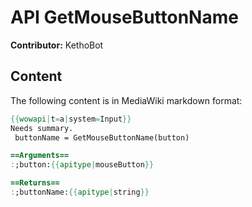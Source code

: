 # API GetMouseButtonName

**Contributor:** KethoBot

## Content

The following content is in MediaWiki markdown format:

```mediawiki
{{wowapi|t=a|system=Input}}
Needs summary.
 buttonName = GetMouseButtonName(button)

==Arguments==
:;button:{{apitype|mouseButton}}

==Returns==
:;buttonName:{{apitype|string}}
```